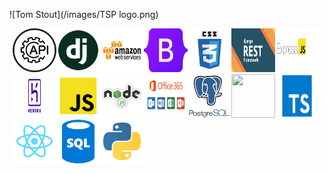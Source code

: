 ![Tom Stout](/images/TSP logo.png)


<div style="margin: 5px">
<img src="/images/api.png" width=70 height=70><img src="/images/django_fppxu2V.png" width=70 height=70><img src="/images/aws.png" width=70 height=70><img src="/images/Bootstrap.png" width=70 height=70><img src="/images/css_Pn32x1k.png" width=70 height=70><img src="/images/Django_Rest_Framework.png" width=70 height=70><img src="/images/express.png" width=70 height=70><img src="/images/heroku.png" width=70 height=70><img src="/images/javascript_qwukuTw.png" width=70 height=70><img src="/images/nodejs_5Oktn6L.png" width=70 height=70><img src="/images/office-365.png" width=70 height=70><img src="/images/postgres.png" width=70 height=70><img src="/images/html_e2l7B2L.png" width=70 height=70><img src="/images/typescript_dziY0C5.png" width=70 height=70><img src="/images/react_uHJL5wt.png" width=70 height=70><img src="/images/sql_5IuCBOI.png" width=70 height=70><img src="/images/python.png" width=70 height=70>
</div>  